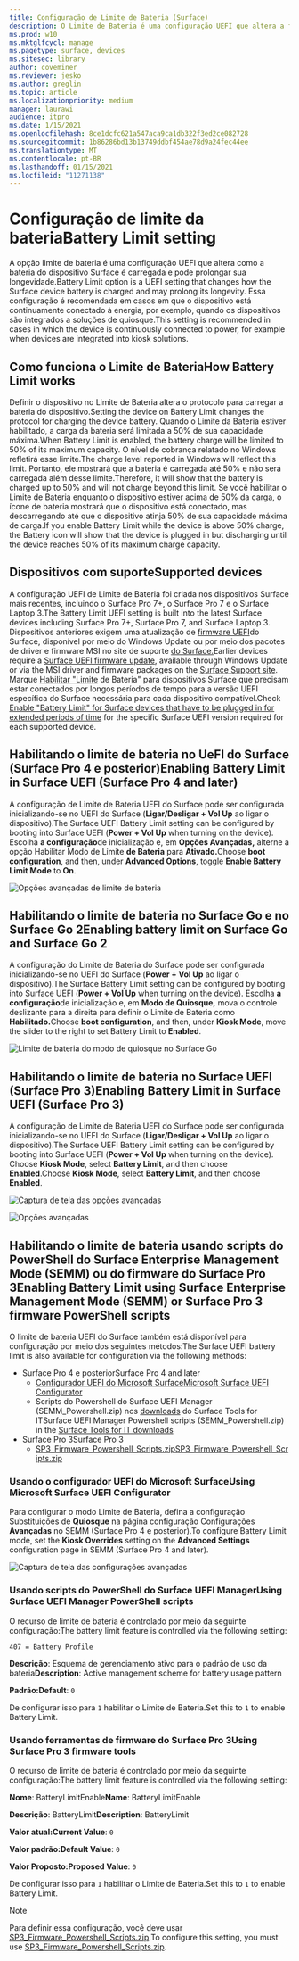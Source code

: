 ```yaml
---
title: Configuração de Limite de Bateria (Surface)
description: O Limite de Bateria é uma configuração UEFI que altera a forma como a bateria do dispositivo Surface é carregada e pode prolongar sua longevidade.
ms.prod: w10
ms.mktglfcycl: manage
ms.pagetype: surface, devices
ms.sitesec: library
author: coveminer
ms.reviewer: jesko
ms.author: greglin
ms.topic: article
ms.localizationpriority: medium
manager: laurawi
audience: itpro
ms.date: 1/15/2021
ms.openlocfilehash: 8ce1dcfc621a547aca9ca1db322f3ed2ce082728
ms.sourcegitcommit: 1b86286bd13b13749ddbf454ae78d9a24fec44ee
ms.translationtype: MT
ms.contentlocale: pt-BR
ms.lasthandoff: 01/15/2021
ms.locfileid: "11271138"
---
```

# <span data-ttu-id="5704d-103">Configuração de limite da bateria</span><span class="sxs-lookup"><span data-stu-id="5704d-103">Battery Limit setting</span></span>

<span data-ttu-id="5704d-104">A opção limite de bateria é uma configuração UEFI que altera como a bateria do dispositivo Surface é carregada e pode prolongar sua longevidade.</span><span class="sxs-lookup"><span data-stu-id="5704d-104">Battery Limit option is a UEFI setting that changes how the Surface device battery is charged and may prolong its longevity.</span></span> <span data-ttu-id="5704d-105">Essa configuração é recomendada em casos em que o dispositivo está continuamente conectado à energia, por exemplo, quando os dispositivos são integrados a soluções de quiosque.</span><span class="sxs-lookup"><span data-stu-id="5704d-105">This setting is recommended in  cases  in which the device is continuously connected to power, for example when devices are integrated into kiosk solutions.</span></span>  

## <span data-ttu-id="5704d-106">Como funciona o Limite de Bateria</span><span class="sxs-lookup"><span data-stu-id="5704d-106">How Battery Limit works</span></span>

<span data-ttu-id="5704d-107">Definir o dispositivo no Limite de Bateria altera o protocolo para carregar a bateria do dispositivo.</span><span class="sxs-lookup"><span data-stu-id="5704d-107">Setting the device on Battery Limit changes the protocol for charging the device battery.</span></span> <span data-ttu-id="5704d-108">Quando o Limite da Bateria estiver habilitado, a carga da bateria será limitada a 50% de sua capacidade máxima.</span><span class="sxs-lookup"><span data-stu-id="5704d-108">When Battery Limit is enabled, the battery charge will be limited to 50% of its maximum capacity.</span></span> <span data-ttu-id="5704d-109">O nível de cobrança relatado no Windows refletirá esse limite.</span><span class="sxs-lookup"><span data-stu-id="5704d-109">The charge level reported in Windows will reflect this limit.</span></span> <span data-ttu-id="5704d-110">Portanto, ele mostrará que a bateria é carregada até 50% e não será carregada além desse limite.</span><span class="sxs-lookup"><span data-stu-id="5704d-110">Therefore, it will show that the battery is charged up to 50% and will not charge beyond  this limit.</span></span> <span data-ttu-id="5704d-111">Se você habilitar o Limite de Bateria enquanto o dispositivo estiver acima de 50% da carga, o ícone de bateria mostrará que o dispositivo está conectado, mas descarregando até que o dispositivo atinja 50% de sua capacidade máxima de carga.</span><span class="sxs-lookup"><span data-stu-id="5704d-111">If you enable Battery Limit while the device is above 50% charge, the Battery icon will show that the device is plugged in but discharging until the device reaches 50% of its maximum charge capacity.</span></span>  

## <span data-ttu-id="5704d-112">Dispositivos com suporte</span><span class="sxs-lookup"><span data-stu-id="5704d-112">Supported devices</span></span>

<span data-ttu-id="5704d-113">A configuração UEFI de Limite de Bateria foi criada nos dispositivos Surface mais recentes, incluindo o Surface Pro 7+, o Surface Pro 7 e o Surface Laptop 3.</span><span class="sxs-lookup"><span data-stu-id="5704d-113">The Battery Limit UEFI setting is built into the latest Surface devices including Surface Pro 7+, Surface Pro 7, and Surface Laptop 3.</span></span> <span data-ttu-id="5704d-114">Dispositivos anteriores exigem uma atualização de [firmware UEFI](manage-surface-driver-and-firmware-updates.md)do Surface, disponível por meio do Windows Update ou por meio dos pacotes de driver e firmware MSI no site de suporte [do Surface.](https://support.microsoft.com/help/4023482/surface-download-drivers-and-firmware-for-surface)</span><span class="sxs-lookup"><span data-stu-id="5704d-114">Earlier devices require a [Surface UEFI firmware update](manage-surface-driver-and-firmware-updates.md), available through Windows Update or via the MSI driver and firmware packages on the [Surface Support site](https://support.microsoft.com/help/4023482/surface-download-drivers-and-firmware-for-surface).</span></span> <span data-ttu-id="5704d-115">Marque [Habilitar "Limite](https://support.microsoft.com/help/4464941) de Bateria" para dispositivos Surface que precisam estar conectados por longos períodos de tempo para a versão UEFI específica do Surface necessária para cada dispositivo compatível.</span><span class="sxs-lookup"><span data-stu-id="5704d-115">Check [Enable "Battery Limit" for Surface devices that have to be plugged in for extended periods of time](https://support.microsoft.com/help/4464941) for the specific Surface UEFI version required for each supported device.</span></span> 

## <span data-ttu-id="5704d-116">Habilitando o limite de bateria no UeFI do Surface (Surface Pro 4 e posterior)</span><span class="sxs-lookup"><span data-stu-id="5704d-116">Enabling Battery Limit in Surface UEFI (Surface Pro 4 and later)</span></span>

<span data-ttu-id="5704d-117">A configuração de Limite de Bateria UEFI do Surface pode ser configurada inicializando-se no UEFI do Surface (**Ligar/Desligar + Vol Up** ao ligar o dispositivo).</span><span class="sxs-lookup"><span data-stu-id="5704d-117">The Surface UEFI Battery Limit setting can be configured by booting into Surface UEFI (**Power + Vol Up** when turning on the device).</span></span> <span data-ttu-id="5704d-118">Escolha **a configuração**de inicialização e, em **Opções Avançadas,** alterne a opção Habilitar Modo de Limite **de Bateria** para **Ativado.**</span><span class="sxs-lookup"><span data-stu-id="5704d-118">Choose **boot configuration**, and then, under **Advanced Options**, toggle **Enable Battery Limit Mode** to **On**.</span></span>  

![Opções avançadas de limite de bateria](images/enable-bl.png) 

## <span data-ttu-id="5704d-120">Habilitando o limite de bateria no Surface Go e no Surface Go 2</span><span class="sxs-lookup"><span data-stu-id="5704d-120">Enabling battery limit on Surface Go and Surface Go 2</span></span>
<span data-ttu-id="5704d-121">A configuração do Limite de Bateria do Surface pode ser configurada inicializando-se no UEFI do Surface (**Power + Vol Up** ao ligar o dispositivo).</span><span class="sxs-lookup"><span data-stu-id="5704d-121">The Surface Battery Limit setting can be configured by booting into Surface UEFI (**Power + Vol Up** when turning on the device).</span></span> <span data-ttu-id="5704d-122">Escolha **a configuração**de inicialização e, em **Modo de Quiosque,** mova o controle deslizante para a direita para definir o Limite de Bateria como **Habilitado.**</span><span class="sxs-lookup"><span data-stu-id="5704d-122">Choose **boot configuration**, and then, under **Kiosk Mode**, move the slider to the right to set Battery Limit to **Enabled**.</span></span>  

![Limite de bateria do modo de quiosque no Surface Go](images/go-batterylimit.png) 

## <span data-ttu-id="5704d-124">Habilitando o limite de bateria no Surface UEFI (Surface Pro 3)</span><span class="sxs-lookup"><span data-stu-id="5704d-124">Enabling Battery Limit in Surface UEFI (Surface Pro 3)</span></span>

<span data-ttu-id="5704d-125">A configuração de Limite de Bateria UEFI do Surface pode ser configurada inicializando-se no UEFI do Surface (**Ligar/Desligar + Vol Up** ao ligar o dispositivo).</span><span class="sxs-lookup"><span data-stu-id="5704d-125">The Surface UEFI Battery Limit setting can be configured by booting into Surface UEFI (**Power + Vol Up** when turning on the device).</span></span> <span data-ttu-id="5704d-126">Choose **Kiosk Mode**, select **Battery Limit**, and then choose **Enabled**.</span><span class="sxs-lookup"><span data-stu-id="5704d-126">Choose **Kiosk Mode**, select **Battery Limit**, and then choose **Enabled**.</span></span>

![Captura de tela das opções avançadas](images/enable-bl-sp3.png) 

![Opções avançadas](images/enable-bl-sp3-2.png) 

## <span data-ttu-id="5704d-129">Habilitando o limite de bateria usando scripts do PowerShell do Surface Enterprise Management Mode (SEMM) ou do firmware do Surface Pro 3</span><span class="sxs-lookup"><span data-stu-id="5704d-129">Enabling Battery Limit using Surface Enterprise Management Mode (SEMM) or Surface Pro 3 firmware PowerShell scripts</span></span>

<span data-ttu-id="5704d-130">O limite de bateria UEFI do Surface também está disponível para configuração por meio dos seguintes métodos:</span><span class="sxs-lookup"><span data-stu-id="5704d-130">The Surface UEFI battery limit is also available for configuration via the following methods:</span></span>

- <span data-ttu-id="5704d-131">Surface Pro 4 e posterior</span><span class="sxs-lookup"><span data-stu-id="5704d-131">Surface Pro 4 and later</span></span> 
    - [<span data-ttu-id="5704d-132">Configurador UEFI do Microsoft Surface</span><span class="sxs-lookup"><span data-stu-id="5704d-132">Microsoft Surface UEFI Configurator</span></span>](https://docs.microsoft.com/surface/surface-enterprise-management-mode)  
    - <span data-ttu-id="5704d-133">Scripts do Powershell do Surface UEFI Manager (SEMM_Powershell.zip) nos [downloads](https://www.microsoft.com/download/details.aspx?id=46703) do Surface Tools for IT</span><span class="sxs-lookup"><span data-stu-id="5704d-133">Surface UEFI Manager Powershell scripts (SEMM_Powershell.zip) in the [Surface Tools for IT downloads](https://www.microsoft.com/download/details.aspx?id=46703)</span></span>
- <span data-ttu-id="5704d-134">Surface Pro 3</span><span class="sxs-lookup"><span data-stu-id="5704d-134">Surface Pro 3</span></span> 
    - [<span data-ttu-id="5704d-135">SP3_Firmware_Powershell_Scripts.zip</span><span class="sxs-lookup"><span data-stu-id="5704d-135">SP3_Firmware_Powershell_Scripts.zip</span></span>](https://www.microsoft.com/download/details.aspx?id=46703)

### <span data-ttu-id="5704d-136">Usando o configurador UEFI do Microsoft Surface</span><span class="sxs-lookup"><span data-stu-id="5704d-136">Using Microsoft Surface UEFI Configurator</span></span>

<span data-ttu-id="5704d-137">Para configurar o modo Limite de Bateria, defina a configuração Substituições de **Quiosque** na página configuração Configurações **Avançadas** no SEMM (Surface Pro 4 e posterior).</span><span class="sxs-lookup"><span data-stu-id="5704d-137">To configure Battery Limit mode, set the **Kiosk Overrides** setting on the **Advanced Settings** configuration page in SEMM (Surface Pro 4 and later).</span></span>

![Captura de tela das configurações avançadas](images/semm-bl.png)

### <span data-ttu-id="5704d-139">Usando scripts do PowerShell do Surface UEFI Manager</span><span class="sxs-lookup"><span data-stu-id="5704d-139">Using Surface UEFI Manager PowerShell scripts</span></span>

<span data-ttu-id="5704d-140">O recurso de limite de bateria é controlado por meio da seguinte configuração:</span><span class="sxs-lookup"><span data-stu-id="5704d-140">The battery limit feature is controlled via the following setting:</span></span>  

`407 = Battery Profile`

<span data-ttu-id="5704d-141">**Descrição**: Esquema de gerenciamento ativo para o padrão de uso da bateria</span><span class="sxs-lookup"><span data-stu-id="5704d-141">**Description**:  Active management scheme for battery usage pattern</span></span>

<span data-ttu-id="5704d-142">**Padrão:**</span><span class="sxs-lookup"><span data-stu-id="5704d-142">**Default**:</span></span>  `0` 

<span data-ttu-id="5704d-143">De configurar isso para `1` habilitar o Limite de Bateria.</span><span class="sxs-lookup"><span data-stu-id="5704d-143">Set this to `1` to enable Battery Limit.</span></span>

### <span data-ttu-id="5704d-144">Usando ferramentas de firmware do Surface Pro 3</span><span class="sxs-lookup"><span data-stu-id="5704d-144">Using Surface Pro 3 firmware tools</span></span>

<span data-ttu-id="5704d-145">O recurso de limite de bateria é controlado por meio da seguinte configuração:</span><span class="sxs-lookup"><span data-stu-id="5704d-145">The battery limit feature is controlled via the following setting:</span></span>  

<span data-ttu-id="5704d-146">**Nome**: BatteryLimitEnable</span><span class="sxs-lookup"><span data-stu-id="5704d-146">**Name**: BatteryLimitEnable</span></span>

<span data-ttu-id="5704d-147">**Descrição**: BatteryLimit</span><span class="sxs-lookup"><span data-stu-id="5704d-147">**Description**:  BatteryLimit</span></span>

<span data-ttu-id="5704d-148">**Valor atual:**</span><span class="sxs-lookup"><span data-stu-id="5704d-148">**Current Value**:</span></span>  `0` 

<span data-ttu-id="5704d-149">**Valor padrão:**</span><span class="sxs-lookup"><span data-stu-id="5704d-149">**Default Value**:</span></span> `0`

<span data-ttu-id="5704d-150">**Valor Proposto:**</span><span class="sxs-lookup"><span data-stu-id="5704d-150">**Proposed Value**:</span></span> `0` 

<span data-ttu-id="5704d-151">De configurar isso para `1` habilitar o Limite de Bateria.</span><span class="sxs-lookup"><span data-stu-id="5704d-151">Set this to `1` to enable Battery Limit.</span></span>

>[!NOTE]
><span data-ttu-id="5704d-152">Para definir essa configuração, você deve usar [SP3_Firmware_Powershell_Scripts.zip](https://www.microsoft.com/download/details.aspx?id=46703).</span><span class="sxs-lookup"><span data-stu-id="5704d-152">To configure this setting, you must use [SP3_Firmware_Powershell_Scripts.zip](https://www.microsoft.com/download/details.aspx?id=46703).</span></span> 

